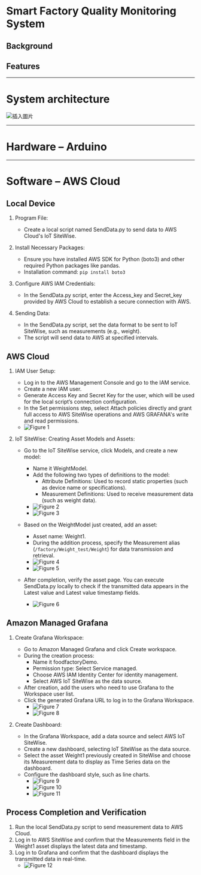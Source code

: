 # Smart Factory Quality Monitoring System

## Background
## Features

---

# System architecture
![插入圖片](https://github.com/iiot-4/Smart-Factory-Quality-Monitoring-System/blob/main/System%20Architecture.png)

---

# Hardware – Arduino

---

# Software – AWS Cloud

## Local Device

1. Program File:
   - Create a local script named SendData.py to send data to AWS Cloud's IoT SiteWise.

2. Install Necessary Packages:
   - Ensure you have installed AWS SDK for Python (boto3) and other required Python packages like pandas.
   - Installation command: `pip install boto3`

3. Configure AWS IAM Credentials:
   - In the SendData.py script, enter the Access_key and Secret_key provided by AWS Cloud to establish a secure connection with AWS.

4. Sending Data:
   - In the SendData.py script, set the data format to be sent to IoT SiteWise, such as measurements (e.g., weight).
   - The script will send data to AWS at specified intervals.

## AWS Cloud

1. IAM User Setup:
   - Log in to the AWS Management Console and go to the IAM service.
   - Create a new IAM user.
   - Generate Access Key and Secret Key for the user, which will be used for the local script’s connection configuration.
   - In the Set permissions step, select Attach policies directly and grant full access to AWS SiteWise operations and AWS GRAFANA's write and read permissions.
   - ![Figure 1](https://github.com/iiot-4/Smart-Factory-Quality-Monitoring-System/blob/main/AWS%20Cloud/Fig%201.png)

2. IoT SiteWise: Creating Asset Models and Assets:
   - Go to the IoT SiteWise service, click Models, and create a new model:
     - Name it WeightModel.
     - Add the following two types of definitions to the model:
       - Attribute Definitions: Used to record static properties (such as device name or specifications).
       - Measurement Definitions: Used to receive measurement data (such as weight data).
      - ![Figure 2](https://github.com/iiot-4/Smart-Factory-Quality-Monitoring-System/blob/main/AWS%20Cloud/Fig%202.png)
      - ![Figure 3](https://github.com/iiot-4/Smart-Factory-Quality-Monitoring-System/blob/main/AWS%20Cloud/Fig%203.png)

   - Based on the WeightModel just created, add an asset:
     - Asset name: Weight1.
     - During the addition process, specify the Measurement alias (`/factory/Weight_test/Weight`) for data transmission and retrieval.
     - ![Figure 4](https://github.com/iiot-4/Smart-Factory-Quality-Monitoring-System/blob/main/AWS%20Cloud/Fig%204.png)
     - ![Figure 5](https://github.com/iiot-4/Smart-Factory-Quality-Monitoring-System/blob/main/AWS%20Cloud/Fig%205.png)

   - After completion, verify the asset page. You can execute SendData.py locally to check if the transmitted data appears in the Latest value and Latest value timestamp fields.
     - ![Figure 6](https://github.com/iiot-4/Smart-Factory-Quality-Monitoring-System/blob/main/AWS%20Cloud/Fig%206.png)

## Amazon Managed Grafana

1. Create Grafana Workspace:
   - Go to Amazon Managed Grafana and click Create workspace.
   - During the creation process:
     - Name it foodfactoryDemo.
     - Permission type: Select Service managed.
     - Choose AWS IAM Identity Center for identity management.
     - Select AWS IoT SiteWise as the data source.
   - After creation, add the users who need to use Grafana to the Workspace user list.
   - Click the generated Grafana URL to log in to the Grafana Workspace.
     - ![Figure 7](https://github.com/iiot-4/Smart-Factory-Quality-Monitoring-System/blob/main/AWS%20Cloud/Fig%207.png)
     - ![Figure 8](https://github.com/iiot-4/Smart-Factory-Quality-Monitoring-System/blob/main/AWS%20Cloud/Fig%208.png)

2. Create Dashboard:
   - In the Grafana Workspace, add a data source and select AWS IoT SiteWise.
   - Create a new dashboard, selecting IoT SiteWise as the data source.
   - Select the asset Weight1 previously created in SiteWise and choose its Measurement data to display as Time Series data on the dashboard.
   - Configure the dashboard style, such as line charts.
     - ![Figure 9](https://github.com/iiot-4/Smart-Factory-Quality-Monitoring-System/blob/main/AWS%20Cloud/Fig%209.png)
     - ![Figure 10](https://github.com/iiot-4/Smart-Factory-Quality-Monitoring-System/blob/main/AWS%20Cloud/Fig%2010.png)
     - ![Figure 11](https://github.com/iiot-4/Smart-Factory-Quality-Monitoring-System/blob/main/AWS%20Cloud/Fig%2011.png)

## Process Completion and Verification

1. Run the local SendData.py script to send measurement data to AWS Cloud.
2. Log in to AWS SiteWise and confirm that the Measurements field in the Weight1 asset displays the latest data and timestamp.
3. Log in to Grafana and confirm that the dashboard displays the transmitted data in real-time.
   - ![Figure 12](https://github.com/iiot-4/Smart-Factory-Quality-Monitoring-System/blob/main/AWS%20Cloud/Fig%2012.png)
